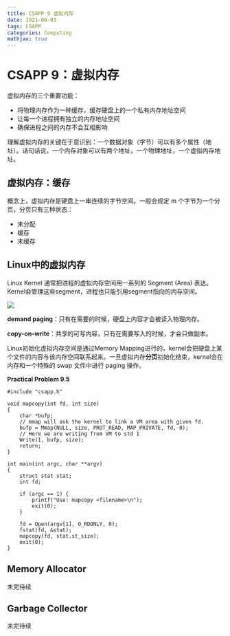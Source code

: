 ```yaml
---
title: CSAPP 9 虚拟内存
date: 2021-06-03
tags: CSAPP
categories: Computing
mathjax: true
---
```


# CSAPP 9：虚拟内存

虚拟内存的三个重要功能：
- 将物理内存作为一种缓存，缓存硬盘上的一个私有内存地址空间
- 让每一个进程拥有独立的内存地址空间
- 确保进程之间的内存不会互相影响

理解虚拟内存的关键在于意识到：一个数据对象（字节）可以有多个属性（地址）。话句话说，一个内存对象可以有两个地址，一个物理地址，一个虚拟内存地址。

## 虚拟内存：缓存

概念上，虚拟内存是硬盘上一串连续的字节空间。一般会规定 m 个字节为一个分页，分页只有三种状态：
- 未分配
- 缓存
- 未缓存

## Linux中的虚拟内存

Linux Kernel 通常把进程的虚拟内存空间用一系列的 Segment (Area) 表达。Kernel会管理这些segment，进程也只能引用segment指向的内存空间。

![](https://i.imgur.com/ks7WKIw.png)

**demand paging**：只有在需要的时候，硬盘上内容才会被读入物理内存。

**copy-on-write**：共享的可写内容，只有在需要写入的时候，才会只做副本。

Linux初始化虚拟内存空间是通过Memory Mapping进行的，kernel会把硬盘上某个文件的内容与该内存空间联系起来。一旦虚拟内存**分页**初始化结束，kernel会在内存和一个特殊的 swap 文件中进行 paging 操作。

**Practical Problem 9.5**

```c=
#include "csapp.h"

void mapcopy(int fd, int size) 
{
    char *bufp;
    // mmap will ask the kernel to link a VM area with given fd.
    bufp = Mmap(NULL, size, PROT_READ, MAP_PRIVATE, fd, 0);
    // Here we are writing from VM to std 1 
    Write(1, bufp, size);
    return;
}

int main(int argc, char **argv)
{
    struct stat stat;
    int fd;

    if (argc == 1) {
        printf("Use: mapcopy <filename>\n");
        exit(0);
    }

    fd = Open(argv[1], O_RDONLY, 0);
    fstat(fd, &stat);
    mapcopy(fd, stat.st_size);
    exit(0);
}
```

## Memory Allocator

未完待续

## Garbage Collector

未完待续
